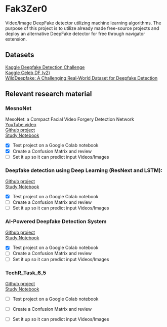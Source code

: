 # Fak3Zer0
Video/Image DeepFake detector utilizing machine learning algorithms. The purpose of this project is to utilize already made free-source projects and deploy an alternative DeepFake detector for free through navigator extension.

## Datasets
[Kaggle Deepfake Detection Challenge](https://www.kaggle.com/competitions/deepfake-detection-challenge/data) <br>
[Kaggle Celeb DF (v2)](https://www.kaggle.com/datasets/reubensuju/celeb-df-v2) <br>
[WildDeepfake: A Challenging Real-World Dataset for Deepfake Detection](https://github.com/OpenTAI/wild-deepfake) <br>

## Relevant research material
### MesnoNet
MesoNet: a Compact Facial Video Forgery Detection Network <br>
[YouTube video](https://www.youtube.com/watch?app=desktop&v=kYeLBZMTLjk&t=13s) <br>
[Github project](https://github.com/kiteco/python-youtube-code/tree/master/Deepfake-detection) <br>
[Study Notebook](https://colab.research.google.com/drive/1PARj0D7UTOufufxY-dL3EPpxM--ZR4QE?usp=sharing) <br>

- [x] Test project on a Google Colab notebook
- [x] Create a Confusion Matrix and review
- [ ] Set it up so it can predict input Videos/Images

### Deepfake detection using Deep Learning (ResNext and LSTM):
[Github project](https://github.com/Divith123/DeepSecure-AI/tree/main?tab=readme-ov-file) <br>
[Study Notebook](https://colab.research.google.com/drive/1Hfoeuyri01eyFjJ0bJ4rkLoTft3v7V0t#scrollTo=GwbgBbL6YiLT) <br>

- [x] Test project on a Google Colab notebook
- [ ] Create a Confusion Matrix and review
- [ ] Set it up so it can predict input Videos/Images

### AI-Powered Deepfake Detection System
[Github project](https://github.com/shubh-2601s/Ai-powered-deepfake-detection-system) <br>
[Study Notebook](https://github.com/shubh-2601s/Ai-powered-deepfake-detection-system) <br>

- [x] Test project on a Google Colab notebook
- [ ] Create a Confusion Matrix and review
- [ ] Set it up so it can predict input Videos/Images

### TechR_Task_6_5
[Github project](https://github.com/Sourabh626/Deepfake_Detection/tree/main) <br>
[Study Notebook](https://colab.research.google.com/drive/1Ja4taQhaMr8qKutM9IEaAZTsZpYCpHYV?usp=sharing) <br>
- [ ] Test project on a Google Colab notebook
- [ ] Create a Confusion Matrix and review
- [ ] Set it up so it can predict input Videos/Images

